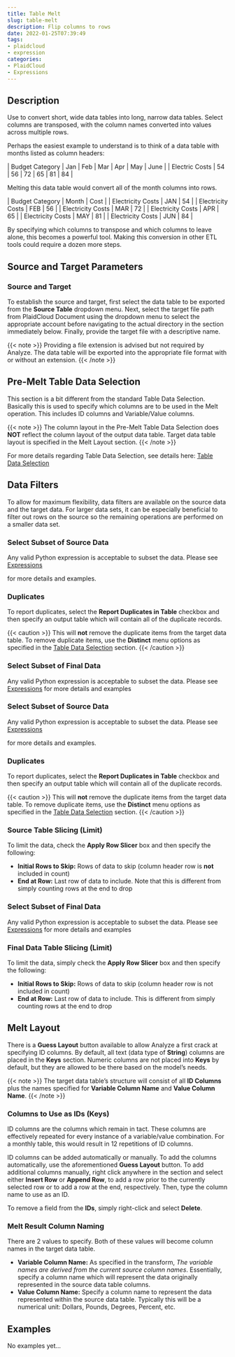 ```yaml
---
title: Table Melt
slug: table-melt
description: Flip columns to rows
date: 2022-01-25T07:39:49
tags:
- plaidcloud
- expression
categories:
- PlaidCloud
- Expressions
---
```



## Description


Use to convert short, wide data tables into long, narrow data tables. Select columns are transposed, with the column names converted into values across multiple rows.


Perhaps the easiest example to understand is to think of a data table with months listed as column headers:




| Budget Category | Jan | Feb | Mar | Apr | May | June |
| Electric
Costs | 54 | 56 | 72 | 65 | 81 | 84 |

Melting this data table would convert all of the month columns into rows.




| Budget Category | Month | Cost |
| Electricity Costs | JAN | 54 |
| Electricity Costs | FEB | 56 |
| Electricity Costs | MAR | 72 |
| Electricity Costs | APR | 65 |
| Electricity Costs | MAY | 81 |
| Electricity Costs | JUN | 84 |

By specifying which columns to transpose and which columns to leave alone, this becomes a powerful tool. Making this conversion in other ETL tools could require a dozen more steps.



## Source and Target Parameters


### Source and Target


To establish the source and target, first select the data table to be exported from the **Source Table** dropdown menu. Next, select the target file path from PlaidCloud Document using the dropdown menu to select the appropriate account before navigating to the actual directory in the section immediately below. Finally, provide the target file with a descriptive name.

{{< note >}}
Providing a file extension is advised but not required by Analyze. The data table will be exported into the appropriate file format with or without an extension.
{{< /note >}}




## Pre-Melt Table Data Selection


This section is a bit different from the standard Table Data Selection. Basically this is used to specify which columns are to be used in the Melt operation. This includes ID columns and Variable/Value columns.


{{< note >}}
The column layout in the Pre-Melt Table Data Selection does **NOT** reflect the column layout of the output data table. Target data table layout is specified in the Melt Layout section.
{{< /note >}}




For more details regarding Table Data Selection, see details here: [Table Data Selection](/docs/workflow-steps/common/table-data-selection)



## Data Filters


To allow for maximum flexibility, data filters are available on the source data and the target data. For larger data sets, it can be especially beneficial to filter out rows on the source so the remaining operations are performed on a smaller data set.



### Select Subset of Source Data


Any valid Python expression is acceptable to subset the data. Please see [Expressions](/docs/expressions)


for more details and examples.



### Duplicates


To report duplicates, select the **Report Duplicates in Table** checkbox and then specify an output table which will contain all of the duplicate records.




{{< caution >}}
This will **not** remove the duplicate items from the target data table. To remove duplicate items, use the **Distinct** menu options as specified in the [Table Data Selection](../transforms/common_features#table-data-selection) section.
{{< /caution >}}



### Select Subset of Final Data


Any valid Python expression is acceptable to subset the data. Please see [Expressions](/docs/expressions) for more details and examples



### Select Subset of Source Data


Any valid Python expression is acceptable to subset the data. Please see [Expressions](/docs/expressions)


for more details and examples.



### Duplicates


To report duplicates, select the **Report Duplicates in Table** checkbox and then specify an output table which will contain all of the duplicate records.




{{< caution >}}
This will **not** remove the duplicate items from the target data table. To remove duplicate items, use the **Distinct** menu options as specified in the [Table Data Selection](../transforms/common_features#table-data-selection) section.
{{< /caution >}}



### Source Table Slicing (Limit)


To limit the data, check the **Apply Row Slicer** box and then specify the following:


* **Initial Rows to Skip:** Rows of data to skip (column header row is **not** included in count)
* **End at Row:** Last row of data to include. Note that this is different from simply counting rows at the end to drop



### Select Subset of Final Data


Any valid Python expression is acceptable to subset the data. Please see [Expressions](/docs/expressions) for more details and examples



### Final Data Table Slicing (Limit)


To limit the data, simply check the **Apply Row Slicer** box and then specify the following:


* **Initial Rows to Skip:** Rows of data to skip (column header row is not included in count)
* **End at Row:** Last row of data to include. This is different from simply counting rows at the end to drop



## Melt Layout


There is a **Guess Layout** button available to allow Analyze a first crack at specifying ID columns. By default, all text (data type of **String**) columns are placed in the **Keys** section. Numeric columns are not placed into **Keys** by default, but they are allowed to be there based on the model’s needs.


{{< note >}}
The target data table’s structure will consist of all **ID Columns** plus the names specified for **Variable Column Name** and **Value Column Name**.
{{< /note >}}




### Columns to Use as IDs (Keys)


ID columns are the columns which remain in tact. These columns are effectively repeated for every instance of a variable/value combination. For a monthly table, this would result in 12 repetitions of ID columns.



ID columns can be added automatically or manually. To add the columns automatically, use the aforementioned **Guess Layout** button. To add additional columns manually, right click anywhere in the section and select either **Insert Row** or **Append Row**, to add a row prior to the currently selected row or to add a row at the end, respectively. Then, type the column name to use as an ID.



To remove a field from the **IDs**, simply right-click and select **Delete**.



### Melt Result Column Naming


There are 2 values to specify. Both of these values will become column names in the target data table.


* **Variable Column Name:** As specified in the transform, *The variable names are derived from the current source column names*. Essentially, specify a column name which will represent the data originally represented in the source data table columns.
* **Value Column Name:** Specify a column name to represent the data represented within the source data table. Typically this will be a numerical unit: Dollars, Pounds, Degrees, Percent, etc.





## Examples


No examples yet...
